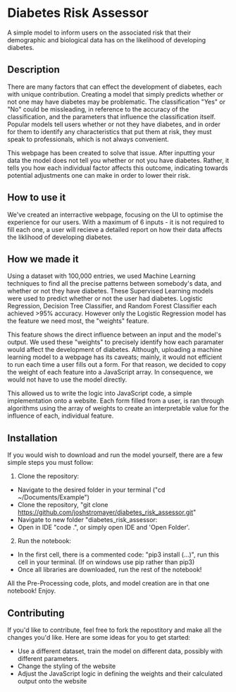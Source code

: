 # Diabetes Risk Assessor
A simple model to inform users on the associated risk that their demographic and biological data has on the likelihood of developing diabetes.

## Description

There are many factors that can effect the development of diabetes, each with unique contribution. Creating a model that simply predicts whether or not one may have diabetes may be problematic. The classification "Yes" or "No" could be missleading, in reference to the accuracy of the classification, and the parameters that influence the classification itself. Popular models tell users whether or not they have diabetes, and in order for them to identify any characteristics that put them at risk, they must speak to professionals, which is not always convenient. 

This webpage has been created to solve that issue. After inputting your data the model does not tell you whether or not you have diabetes. Rather, it tells you how each individual factor affects this outcome, indicating towards potential adjustments one can make in order to lower their risk. 

## How to use it 

We've created an interractive webpage, focusing on the UI to optimise the experience for our users. With a maximum of 6 inputs - it is not required to fill each one, a user will recieve a detailed report on how their data affects the liklihood of developing diabetes. 

## How we made it

Using a dataset with 100,000 entries, we used Machine Learning techniques to find all the precise patterns between somebody's data, and whether or not they have diabetes. These Supervised Learning models were used to predict whether or not the user had diabetes. Logistic Regression, Decision Tree Classifier, and Random Forest Classifier each achieved >95% accuracy. However only the Logistic Regression model has the feature we need most, the "weights" feature.

This feature shows the direct influence between an input and the model's output. We used these "weights" to precisely identify how each paramater would affect the development of diabetes. Although, uploading a machine learning model to a webpage has its caveats; mainly, it would not efficient to run each time a user fills out a form. For that reason, we decided to copy the weight of each feature into a JavaScript array. In consequence, we would not have to use the model directly. 

This allowed us to write the logic into JavaScript code, a simple implementation onto a website. Each form filled from a user, is ran through algorithms using the array of weights to create an interpretable value for the influence of each, individual feature.

## Installation

If you would wish to download and run the model yourself, there are a few simple steps you must follow: 
1. Clone the repository: 
- Navigate to the desired folder in your terminal ("cd ~/Documents/Example")
- Clone the repository, "git clone https://github.com/joshstromayer/diabetes_risk_assessor.git"
- Navigate to new folder "diabetes_risk_assessor:
- Open in IDE "code .", or simply open IDE and 'Open Folder'.

2. Run the notebook: 
- In the first cell, there is a commented code: "pip3 install (...)", run this cell in your terminal. (If on windows use pip rather than pip3)
- Once all libraries are downloaded, run the rest of the notebook! 

All the Pre-Processing code, plots, and model creation are in that one notebook! Enjoy.

## Contributing 
If you'd like to contribute, feel free to fork the repostitory and make all the changes you'd like. 
Here are some ideas for you to get started: 
- Use a different dataset, train the model on different data, possibly with different parameters.
- Change the styling of the website
- Adjust the JavaScript logic in defining the weights and their calculated output onto the website
